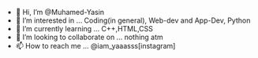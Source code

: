 - 👋 Hi, I’m @Muhamed-Yasin
- 👀 I’m interested in ... Coding(in general), Web-dev and App-Dev, Python
- 🌱 I’m currently learning ... C++,HTML,CSS
- 💞️ I’m looking to collaborate on ... nothing atm
- 📫 How to reach me ... @iam_yaaasss[instagram]


<!---
Muhamed-Yasin/Muhamed-Yasin is a ✨ special ✨ repository because its `README.md` (this file) appears on your GitHub profile.
You can click the Preview link to take a look at your changes.
--->
